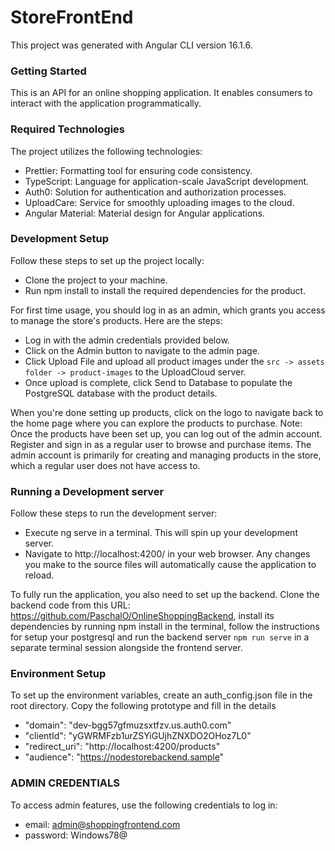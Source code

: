 # StoreFrontEnd

This project was generated with Angular CLI version 16.1.6.

### Getting Started
This is an API for an online shopping application. It enables consumers to interact with the application programmatically.

### Required Technologies
The project utilizes the following technologies:
- Prettier: Formatting tool for ensuring code consistency. 
- TypeScript: Language for application-scale JavaScript development. 
- Auth0: Solution for authentication and authorization processes. 
- UploadCare: Service for smoothly uploading images to the cloud. 
- Angular Material: Material design for Angular applications.

### Development Setup
Follow these steps to set up the project locally:

- Clone the project to your machine.
- Run npm install to install the required dependencies for the product.

For first time usage, you should log in as an admin, which grants you access to manage the store's products. Here are the steps:

- Log in with the admin credentials provided below.
- Click on the Admin button to navigate to the admin page.
- Click Upload File and upload all product images under the `src -> assets folder -> product-images` to the UploadCloud server.
- Once upload is complete, click Send to Database to populate the PostgreSQL database with the product details.

When you're done setting up products, click on the logo to navigate back to the home page where you can explore the products to purchase.
Note: Once the products have been set up, you can log out of the admin account. Register and sign in as a regular user to browse and purchase items. The admin account is primarily for creating and managing products in the store, which a regular user does not have access to.

### Running a Development server
Follow these steps to run the development server:

- Execute ng serve in a terminal. This will spin up your development server.
- Navigate to http://localhost:4200/ in your web browser. Any changes you make to the source files will automatically cause the application to reload.

To fully run the application, you also need to set up the backend. Clone the backend code from this URL: https://github.com/PaschalO/OnlineShoppingBackend, install its dependencies by running npm install in the terminal, follow the instructions for setup your postgresql and run the backend server `npm run serve` in a separate terminal session alongside the frontend server.


### Environment Setup
To set up the environment variables, create an auth_config.json file in the root directory. Copy the following prototype and fill in the details
  - "domain": "dev-bgg57gfmuzsxtfzv.us.auth0.com"
  - "clientId": "yGWRMFzb1urZSYiGUjhZNXDO2OHoz7L0"
  - "redirect_uri": "http://localhost:4200/products"
  - "audience": "https://nodestorebackend.sample"

### ADMIN CREDENTIALS
To access admin features, use the following credentials to log in:
- email: admin@shoppingfrontend.com
- password: Windows78@
